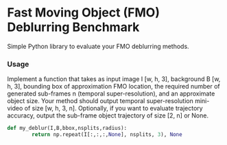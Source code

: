 Fast Moving Object (FMO) Deblurring Benchmark
==========
Simple Python library to evaluate your FMO deblurring methods.

### Usage

Implement a function that takes as input image I [w, h, 3], background B [w, h, 3], bounding box of approximation FMO location, the required number of generated sub-frames n (temporal super-resolution), and an approximate object size. Your method should output temporal super-resolution mini-video of size [w, h, 3, n]. Optionally, if you want to evaluate trajectory accuracy, output the sub-frame object trajectory of size [2, n] or None.

```python
def my_deblur(I,B,bbox,nsplits,radius):
        return np.repeat(I[:,:,:,None], nsplits, 3), None
```
